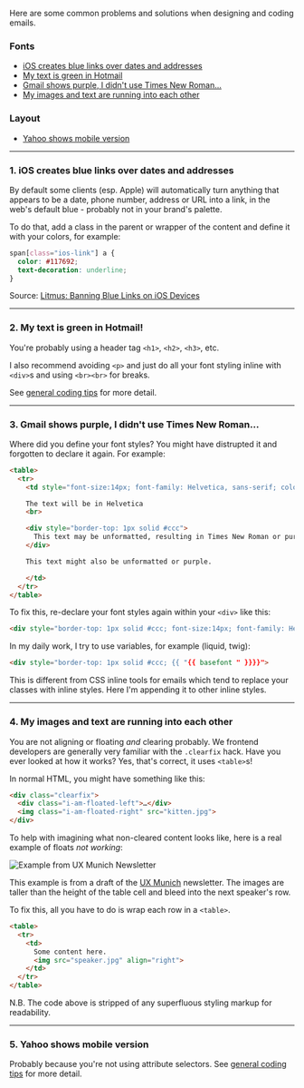 Here are some common problems and solutions when designing and coding emails.

### Fonts

- [iOS creates blue links over dates and addresses](#1-ios-creates-blue-links-over-dates-and-addresses)
- [My text is green in Hotmail](#2-my-text-is-green-in-hotmail)
- [Gmail shows purple, I didn't use Times New Roman…](#3-gmail-shows-purple-i-didn't-use-times-new-roman)
- [My images and text are running into each other](#4-my-images-and-text-are-running-into-each-other)

### Layout

- [Yahoo shows mobile version](#5-yahoo-shows-mobile-version)

----

### 1. iOS creates blue links over dates and addresses

By default some clients (esp. Apple) will automatically turn anything that appears to be a date, phone number, address or URL into a link, in the web's default blue - probably not in your brand's palette.

To do that, add a class in the parent or wrapper of the content and define it with your colors, for example:

```css
span[class="ios-link"] a {
  color: #117692;
  text-decoration: underline;
}
```

Source: [Litmus: Banning Blue Links on iOS Devices](https://litmus.com/blog/remove-blue-links-ios)

----

### 2. My text is green in Hotmail!

You're probably using a header tag `<h1>`, `<h2>`, `<h3>`, etc.

I also recommend avoiding `<p>` and just do all your font styling inline with `<div>`s and using `<br><br>` for breaks.

See [general coding tips](#) for more detail.

----

### 3. Gmail shows purple, I didn't use Times New Roman…

Where did you define your font styles? You might have distrupted it and forgotten to declare it again. For example:

```html
<table>
  <tr>
    <td style="font-size:14px; font-family: Helvetica, sans-serif; color: #333;">

    The text will be in Helvetica
    <br>

    <div style="border-top: 1px solid #ccc">
      This text may be unformatted, resulting in Times New Roman or purple text (in Gmail).
    </div>

    This text might also be unformatted or purple.

    </td>
  </tr>
</table>
```


To fix this, re-declare your font styles again within your `<div>` like this:

```html
<div style="border-top: 1px solid #ccc; font-size:14px; font-family: Helvetica, sans-serif; color: #333;">
```

In my daily work, I try to use variables, for example (liquid, twig):

```html
<div style="border-top: 1px solid #ccc; {{ "{{ basefont " }}}}">
```

This is different from CSS inline tools for emails which tend to replace your classes with inline styles. Here I'm appending it to other inline styles.

----

### 4. My images and text are running into each other

You are not aligning or floating *and* clearing probably. We frontend developers are generally very familiar with the `.clearfix` hack. Have you ever looked at how it works? Yes, that's correct, it uses `<table>`s!

In normal HTML, you might have something like this:

```html
<div class="clearfix">
  <div class="i-am-floated-left">…</div>
  <img class="i-am-floated-right" src="kitten.jpg">
</div>
```

To help with imagining what non-cleared content looks like, here is a real example of floats *not working*:

![Example from UX Munich Newsletter](http://internations.github.io/antwort/images/examples/uxmunich-clearing-floats.png "Example from UX Munich Newsletter")

This example is from a draft of the [UX Munich](http://uxmunich.com/) newsletter. The images are taller than the height of the table cell and bleed into the next speaker's row.

To fix this, all you have to do is wrap each row in a `<table>`.

```html
<table>
  <tr>
    <td>
      Some content here.
      <img src="speaker.jpg" align="right">
    </td>
  </tr>
</table>
```

N.B. The code above is stripped of any superfluous styling markup for readability.

----

### 5. Yahoo shows mobile version

Probably because you're not using attribute selectors. See [general coding tips](#) for more detail.
